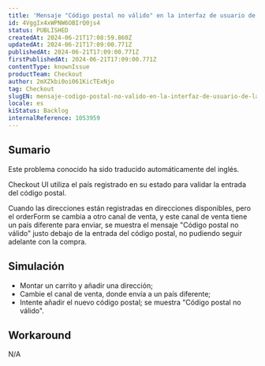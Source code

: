 ```yaml
---
title: 'Mensaje "Código postal no válido" en la interfaz de usuario de la caja cuando la dirección está en las direcciones disponibles con un país diferente.'
id: 4VggIx4xWPNW6OBIrQ0js4
status: PUBLISHED
createdAt: 2024-06-21T17:08:59.860Z
updatedAt: 2024-06-21T17:09:00.771Z
publishedAt: 2024-06-21T17:09:00.771Z
firstPublishedAt: 2024-06-21T17:09:00.771Z
contentType: knownIssue
productTeam: Checkout
author: 2mXZkbi0oi061KicTExNjo
tag: Checkout
slugEN: mensaje-codigo-postal-no-valido-en-la-interfaz-de-usuario-de-la-caja-cuando-la-direccion-esta-en-las-direcciones-disponibles-con-un-pais-diferente
locale: es
kiStatus: Backlog
internalReference: 1053959
---
```


## Sumario

<div class="alert alert-info">
  <p>Este problema conocido ha sido traducido automáticamente del inglés.</p>
</div>


Checkout UI utiliza el país registrado en su estado para validar la entrada del código postal.

Cuando las direcciones están registradas en direcciones disponibles, pero el orderForm se cambia a otro canal de venta, y este canal de venta tiene un país diferente para enviar, se muestra el mensaje "Código postal no válido" justo debajo de la entrada del código postal, no pudiendo seguir adelante con la compra.


##

## Simulación



- Montar un carrito y añadir una dirección;
- Cambie el canal de venta, donde envía a un país diferente;
- Intente añadir el nuevo código postal; se muestra "Código postal no válido".



## Workaround


N/A




